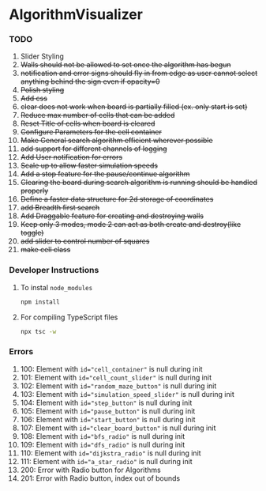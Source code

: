 # AlgorithmVisualizer

### TODO
1) Slider Styling
1) ~~Walls should not be allowed to set once the algorithm has begun~~
1) ~~notification and error signs should fly in from edge as user  cannot select anything behind the sign even if opacity=0~~
1) ~~Polish styling~~
1) ~~Add css~~
1) ~~clear does not work when board is partially filled (ex. only start is set)~~
1) ~~Reduce max number of cells that can be added~~
1) ~~Reset Title of cells when board is cleared~~
1) ~~Configure Parameters for the cell container~~
1) ~~Make General search algorithm efficient wherever possible~~
1) ~~add support for different channels of logging~~
1) ~~Add User notification for errors~~
1) ~~Scale up to allow faster simulation speeds~~
1) ~~Add a stop feature for the pause/continue algorithm~~
1) ~~Clearing the board during search algorithm is running should be handled properly~~
1) ~~Define a faster data structure for 2d storage of coordinates~~
1) ~~add Breadth first search~~
1) ~~Add Draggable feature for creating and destroying walls~~
1) ~~Keep only 3 modes, mode 2 can act as both create and destroy(like toggle)~~
1) ~~add slider to control number of squares~~
1) ~~make cell class~~


### Developer Instructions

1) To instal `node_modules`
    ```BASH
    npm install
    ```
1) For compiling TypeScript files
    ```BASH
    npx tsc -w
    ```

### Errors
1) 100: Element with `id="cell_container"` is null during init
1) 101: Element with `id="cell_count_slider"` is null during init
1) 102: Element with `id="random_maze_button"` is null during init
1) 103: Element with `id="simulation_speed_slider"` is null during init
1) 104: Element with `id="step_button"` is null during init
1) 105: Element with `id="pause_button"` is null during init
1) 106: Element with `id="start_button"` is null during init
1) 107: Element with `id="clear_board_button"` is null during init
1) 108: Element with `id="bfs_radio"` is null during init
1) 109: Element with `id="dfs_radio"` is null during init
1) 110: Element with `id="dijkstra_radio"` is null during init
1) 111: Element with `id="a_star_radio"` is null during init
1) 200: Error with Radio button for Algorithms
1) 201: Error with Radio button, index out of bounds

